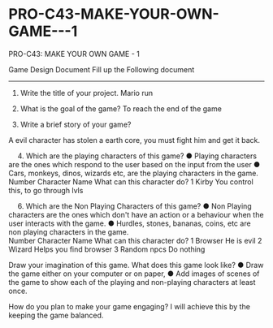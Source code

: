 # PRO-C43-MAKE-YOUR-OWN-GAME---1
PRO-C43: MAKE YOUR OWN GAME - 1

Game Design Document
Fill up the Following document 

________________________________________



1.	Write the title of your project.
Mario run



2.	What is the goal of the game? 
To reach the end of the game



3.	Write a brief story of your game?

A evil character has stolen a earth core, you must fight him and get it back.



 
4.	Which are the playing characters of this game? 
●	Playing characters are the ones which respond to the user based on the input from the user
●	Cars, monkeys, dinos, wizards etc, are the playing characters in the game.  
Number	Character Name	What can this character do? 
1	Kirby	You control this, to go through lvls
		
 
6.	Which are the Non Playing Characters of this game?
●	Non Playing characters are the ones which don't have an action or a behaviour when the user interacts with the game.
●	Hurdles, stones, bananas, coins, etc are non playing characters in the game.   
Number	Character Name	What can this character do? 
1	Browser	He is  evil
2	Wizard	Helps you find browser
3	Random npcs	Do nothing




Draw your imagination of this game. What does this game look like?
●	Draw the game either on your computer or on paper, 
●	Add images of scenes of the game to show each of the playing and non-playing characters at least once.  




How do you plan to make your game engaging? 
I will achieve this by the keeping the game balanced.


